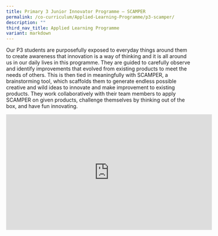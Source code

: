 ```yaml
---
title: Primary 3 Junior Innovator Programme – SCAMPER
permalink: /co-curriculum/Applied-Learning-Programme/p3-scamper/
description: ""
third_nav_title: Applied Learning Programme
variant: markdown
---
```

Our P3 students are purposefully exposed to everyday things around them to create awareness that innovation is a way of thinking and it is all around us in our daily lives in this programme. They are guided to carefully observe and identify improvements that evolved from existing products to meet the needs of others. This is then tied in meaningfully with SCAMPER, a brainstorming tool, which scaffolds them to generate endless possible creative and wild ideas to innovate and make improvement to existing products. They work collaboratively with their team members to apply SCAMPER on given products, challenge themselves by thinking out of the box, and have fun innovating.

<center><iframe width="560" height="315" src="https://www.youtube.com/embed/3Y4K55bVR8o" title="YouTube video player" frameborder="0" allow="accelerometer; autoplay; clipboard-write; encrypted-media; gyroscope; picture-in-picture; web-share" allowfullscreen=""></iframe></center>